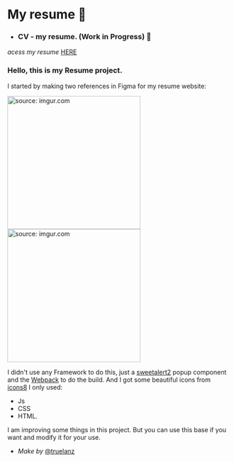 # My resume :page_with_curl:
- ### CV - my resume. (Work in Progress) :hammer:
 _acess my resume_ [HERE](https://truelanz.github.io/resume/)

### Hello, this is my Resume project.

I started by making two references in Figma for my resume website:

<a href="https://imgur.com/CIZcZqs"><img style="height:300px;"  src="https://i.imgur.com/CIZcZqs.png" title="source: imgur.com" /></a>
<a href="https://imgur.com/ITkwBgF"><img style="height:300px;" src="https://i.imgur.com/ITkwBgF.png" title="source: imgur.com" /></a>

I didn't use any Framework to do this, just a [sweetalert2](https://sweetalert2.github.io/) popup component and the [Webpack](https://webpack.js.org/) to do the build. And I got some beautiful icons from [icons8](https://icons8.com/)
 I only used:
  - Js
  - CSS
  - HTML.

I am improving some things in this project. But you can use this base if you want and modify it for your use.



 - _Make by_ [@truelanz](https://www.github.com/truelanz)